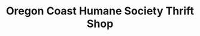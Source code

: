 ---
title: "Oregon Coast Humane Society Thrift Shop"
url: /florence/oregon-coast-humane-society-thrift-shop/
shop: charity
---